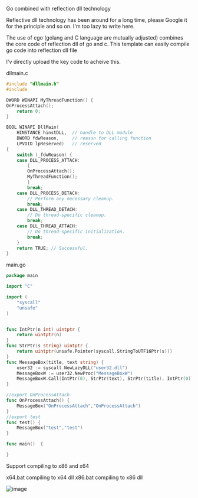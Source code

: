 Go combined with reflection dll technology

Reflective dll technology has been around for a long time, please Google it for the principle and so on. I'm too lazy to write here. 

The use of cgo (golang and C language are mutually adjusted) combines the core code of reflection dll of go and c. This template can easily compile go code into reflection dll file

I'v directly upload the key code to acheive this. 

dllmain.c
```c
#include "dllmain.h"
#include

DWORD WINAPI MyThreadFunction() {
OnProcessAttach();
    return 0;
}

BOOL WINAPI DllMain(
    HINSTANCE hinstDLL,  // handle to DLL module
    DWORD fdwReason,     // reason for calling function
    LPVOID lpReserved)   // reserved
{
    switch (_fdwReason) {
    case DLL_PROCESS_ATTACH:
        {
        OnProcessAttach();
        MyThreadFunction();
        }
        break;
    case DLL_PROCESS_DETACH:
        // Perform any necessary cleanup.
        break;
    case DLL_THREAD_DETACH:
        // Do thread-specific cleanup.
        break;
    case DLL_THREAD_ATTACH:
        // Do thread-specific initialization.
        break;
    }
    return TRUE; // Successful.
}
```

main.go
```go
package main

import "C"

import (
    "syscall"
    "unsafe"
)


func IntPtr(n int) uintptr {
    return uintptr(n)
}
func StrPtr(s string) uintptr {
    return uintptr(unsafe.Pointer(syscall.StringToUTF16Ptr(s)))
}
func MessageBox(title, text string) {
    user32 := syscall.NewLazyDLL("user32.dll")
    MessageBoxW := user32.NewProc("MessageBoxW")
    MessageBoxW.Call(IntPtr(0), StrPtr(text), StrPtr(title), IntPtr(0))
}

//export OnProcessAttach
func OnProcessAttach() {
    MessageBox("OnProcessAttach","OnProcessAttach")
}
//export test
func test() {
    MessageBox("test","test")
}

func main()  {

}
```

Support compiling to x86 and x64

x64.bat compiling to x64 dll
x86.bat compiling to x86 dll

![image](https://user-images.githubusercontent.com/25066959/134020702-8907823a-aad8-4ca8-835a-40ba14e6105d.png)


